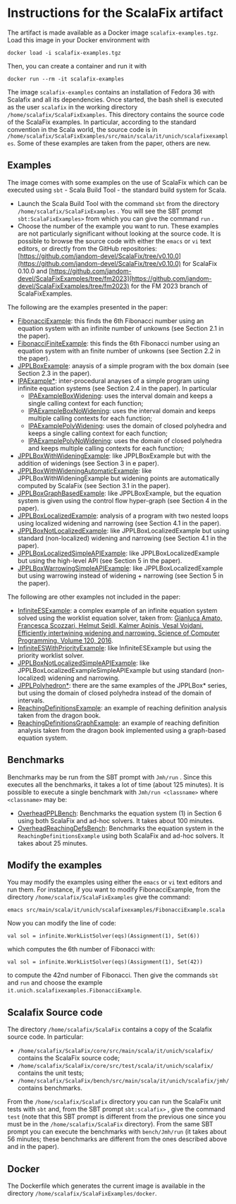 # Instructions for the ScalaFix artifact

The artifact is made available as a Docker image `scalafix-examples.tgz`. Load this image in your Docker environment with

`docker load -i scalafix-examples.tgz`

Then, you can create a container and run it with

`docker run --rm -it scalafix-examples`

The image `scalafix-examples` contains an installation of Fedora 36 with Scalafix and all its dependencies. Once started, the bash shell is executed as the user `scalafix` in the working directory `/home/scalafix/ScalaFixExamples`. This directory contains the source code of the ScalaFix examples. In particular, according to the standard convention in the Scala world, the source code is in `/home/scalafix/ScalaFixExamples/src/main/scala/it/unich/scalafixexamples`. Some of these examples are taken from the paper, others are new.

## Examples

The image comes with some examples on the use of ScalaFix which can be executed using `sbt` - Scala Build Tool - the standard build system for Scala.

* Launch the Scala Build Tool with the command `sbt`  from the directory `/home/scalafix/ScalaFixExamples` . You will see the SBT prompt `sbt:ScalaFixExamples>` from which you can give the command `run` .
* Choose the number of the example you want to run. These examples are not particularly significant without looking at the source code. It is possible to browse the source code with either the `emacs` or `vi` text editors, or directly from the GitHub repositories: [https://github.com/jandom-devel/ScalaFix/tree/v0.10.0](https://github.com/jandom-devel/ScalaFix/tree/v0.10.0) for  ScalaFix 0.10.0 and [https://github.com/jandom-devel/ScalaFixExamples/tree/fm2023](https://github.com/jandom-devel/ScalaFixExamples/tree/fm2023) for the FM 2023 branch of ScalaFixExamples.

The following are the examples presented in the paper:

  * [FibonacciExample](https://github.com/jandom-devel/ScalaFixExamples/blob/fm2023/src/main/scala/it/unich/scalafixexamples/FibonacciExample.scala): this finds the 6th Fibonacci number using an equation system with an infinite number of unkowns (see Section 2.1 in the paper).
  * [FibonacciFiniteExample](https://github.com/jandom-devel/ScalaFixExamples/blob/fm2023/src/main/scala/it/unich/scalafixexamples/FibonacciFiniteExample.scala): this finds the 6th Fibonacci number using an equation system with an finite number of unkowns (see Section 2.2 in the paper).
  * [JPPLBoxExample](https://github.com/jandom-devel/ScalaFixExamples/blob/fm2023/src/main/scala/it/unich/scalafixexamples/JPPLExample.scala): anaysis of a simple program with the box domain (see Section 2.3 in the paper).
  * [IPAExample*](https://github.com/jandom-devel/ScalaFixExamples/blob/fm2023/src/main/scala/it/unich/scalafixexamples/IPAExample.scala): inter-procedural anayses of a simple program using infinite equation systems (see Section 2.4 in the paper). In particular
    * [IPAExampleBoxWidening](https://github.com/jandom-devel/ScalaFixExamples/blob/fm2023/src/main/scala/it/unich/scalafixexamples/IPAExample.scala): uses the interval domain and keeps a single calling context for each function;
    * [IPAExampleBoxNoWidening](https://github.com/jandom-devel/ScalaFixExamples/blob/fm2023/src/main/scala/it/unich/scalafixexamples/IPAExample.scala): uses the interval domain and keeps multiple calling contexts for each function;
    * [IPAExamplePolyWidening](https://github.com/jandom-devel/ScalaFixExamples/blob/fm2023/src/main/scala/it/unich/scalafixexamples/IPAExample.scala): uses the domain of closed polyhedra and keeps a single calling context for each function;
    * [IPAExamplePolyNoWidening](https://github.com/jandom-devel/ScalaFixExamples/blob/fm2023/src/main/scala/it/unich/scalafixexamples/IPAExample.scala): uses the domain of closed polyhedra and keeps multiple calling contexts for each function;
  * [JPPLBoxWithWideningExample](https://github.com/jandom-devel/ScalaFixExamples/blob/fm2023/src/main/scala/it/unich/scalafixexamples/JPPLExample.scala): like JPPLBoxExample but with the addition of widenings (see Section 3 in e paper).
  * [JPPLBoxWithWideningAutomaticExample](https://github.com/jandom-devel/ScalaFixExamples/blob/fm2023/src/main/scala/it/unich/scalafixexamples/JPPLExample.scala): like JPPLBoxWithWideningExample but widening points are automatically computed by ScalaFix (see Section 3.1 in the paper).
  * [JPPLBoxGraphBasedExample](https://github.com/jandom-devel/ScalaFixExamples/blob/fm2023/src/main/scala/it/unich/scalafixexamples/JPPLExample.scala): like JPPLBoxExample, but the equation system is given using the control flow hyper-graph (see Section 4 in the paper).
  * [JPPLBoxLocalizedExample](https://github.com/jandom-devel/ScalaFixExamples/blob/fm2023/src/main/scala/it/unich/scalafixexamples/LocalizedExample.scala): analysis of a program with two nested loops using localized widening and narrowing (see Section 4.1 in the paper).
  * [JPPLBoxNotLocalizedExample](https://github.com/jandom-devel/ScalaFixExamples/blob/fm2023/src/main/scala/it/unich/scalafixexamples/LocalizedExample.scala): like JPPLBoxLocalizedExample but using standard (non-localized) widening and narrowing (see Section 4.1 in the paper).
  * [JPPLBoxLocalizedSimpleAPIExample](https://github.com/jandom-devel/ScalaFixExamples/blob/fm2023/src/main/scala/it/unich/scalafixexamples/LocalizedExample.scala): like JPPLBoxLocalizedExample but using the high-level API (see Section 5 in the paper).
  * [JPPLBoxWarrowingSimpleAPIExample](https://github.com/jandom-devel/ScalaFixExamples/blob/fm2023/src/main/scala/it/unich/scalafixexamples/LocalizedExample.scala): like JPPLBoxLocalizedExample but using warrowing instead of widening + narrowing (see Section 5 in the paper).

The following are other examples not included in the paper:

  * [InfiniteESExample](https://github.com/jandom-devel/ScalaFixExamples/blob/fm2023/src/main/scala/it/unich/scalafixexamples/InfiniteESExample.scala): a complex example of an infinite equation system solved using the worklist equation solver, taken from:
  [Gianluca Amato, Francesca Scozzari, Helmut Seidl, Kalmer Apinis, Vesal Vojdani. Efficiently intertwining widening and narrowing. Science of Computer Programming, Volume 120, 2016](https://doi.org/10.1016/j.scico.2015.12.005).
  * [InfiniteESWithPriorityExample](https://github.com/jandom-devel/ScalaFixExamples/blob/fm2023/src/main/scala/it/unich/scalafixexamples/InfiniteESExample.scala): like InfiniteESExample but using the priority worklist solver.
  * [JPPLBoxNotLocalizedSimpleAPIExample](https://github.com/jandom-devel/ScalaFixExamples/blob/fm2023/src/main/scala/it/unich/scalafixexamples/LocalizedExample.scala): like JPPLBoxLocalizedExampleSimpleAPIExample but using standard (non-localized) widening and narrowing.
  * [JPPLPolyhedron*](https://github.com/jandom-devel/ScalaFixExamples/blob/fm2023/src/main/scala/it/unich/scalafixexamples/JPPLExample.scala): there are the same examples of the JPPLBox* series, but using the domain of closed polyhedra instead of the domain of intervals.
  * [ReachingDefinitionsExample](https://github.com/jandom-devel/ScalaFixExamples/blob/fm2023/src/main/scala/it/unich/scalafixexamples/ReachingDefinitionsExample.scala): an example of reaching definition analysis taken from the dragon book.
  * [ReachingDefinitionsGraphExample](https://github.com/jandom-devel/ScalaFixExamples/blob/fm2023/src/main/scala/it/unich/scalafixexamples/ReachingDefinitionsExample.scala): an example of reaching definition analysis taken from the dragon book implemented using a graph-based equation system.

## Benchmarks

Benchmarks may be run from the SBT prompt with `Jmh/run` . Since this executes all the benchmarks, it takes a lot of time (about 125 minutes). It is possible to execute a single benchmark with `Jmh/run <classname>` where `<classname>` may be:

  * [OverheadPPLBench](https://github.com/jandom-devel/ScalaFixExamples/blob/fm2023/src/main/scala/it/unich/scalafixexamples/OverheadPPLBench.scala): Benchmarks the equation system (1) in Section 6 using both ScalaFix and ad-hoc solvers. It takes about 100 minutes.
  * [OverheadReachingDefsBench](https://github.com/jandom-devel/ScalaFixExamples/blob/fm2023/src/main/scala/it/unich/scalafixexamples/OverheadReachingDefsBench.scala): Benchmarks the equation system in the `ReachingDefinitionsExample` using both ScalaFix and ad-hoc solvers. It takes about 25 minutes.

## Modify the examples

You may modify the examples using either the `emacs` or `vi` text editors and run them. For instance, if you want to modify FibonacciExample, from the directory `/home/scalafix/ScalaFixExamples` give the command:

`emacs src/main/scala/it/unich/scalafixexamples/FibonacciExample.scala`

Now you can modify the line of code:

`val sol = infinite.WorkListSolver(eqs)(Assignment(1), Set(6))`

which computes the 6th number of Fibonacci with:

`val sol = infinite.WorkListSolver(eqs)(Assignment(1), Set(42))`

to compute the 42nd number of Fibonacci. Then give the commands `sbt` and `run` and choose the example `it.unich.scalafixexamples.FibonacciExample`.

## Scalafix Source code

The directory `/home/scalafix/ScalaFix` contains a copy of the Scalafix source code. In particular:

  * `/home/scalafix/ScalaFix/core/src/main/scala/it/unich/scalafix/` contains the ScalaFix source code;
  * `/home/scalafix/ScalaFix/core/src/test/scala/it/unich/scalafix/` contains the unit tests;
  * `/home/scalafix/ScalaFix/bench/src/main/scala/it/unich/scalafix/jmh/` contains benchmarks.

From the `/home/scalafix/ScalaFix` directory you can run the ScalaFix unit tests with `sbt` and, from the SBT prompt `sbt:scalafix>` , give the command `test` (note that this SBT prompt is different from the previous one since you must be in the `/home/scalafix/ScalaFix` directory). From the same SBT prompt you can execute the benchmarks with `bench/Jmh/run` (it takes about 56 minutes; these benchmarks are different from the ones described above and in the paper).

## Docker

The Dockerfile which generates the current image is available in the directory `/home/scalafix/ScalaFixExamples/docker`.
